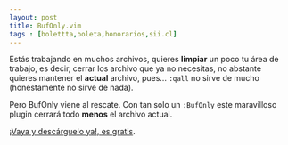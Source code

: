 ```yaml
---
layout: post
title: BufOnly.vim 
tags : [bolettta,boleta,honorarios,sii.cl]
--- 
```


Estás trabajando en muchos archivos, quieres __limpiar__ un poco tu área de trabajo, es decir, cerrar los archivo que ya no necesitas, no abstante quieres mantener el **actual** archivo, pues... `:qall` no sirve de mucho (honestamente no sirve de nada). 

Pero BufOnly viene al rescate. Con tan solo un `:BufOnly` este maravilloso plugin cerrará todo **menos** el archivo actual. 

[¡Vaya y descárguelo ya!, es gratis](<http://www.vim.org/scripts/script.php?script_id=1071>).
